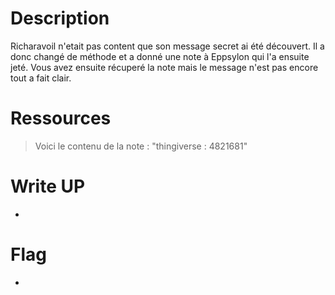 # Description
Richaravoil n'etait pas content que son message secret ai été découvert. Il a donc changé de méthode et a donné une note à Eppsylon qui l'a ensuite jeté. Vous avez ensuite récuperé la note mais le message n'est pas encore tout a fait clair.

# Ressources
> Voici le contenu de la note : "thingiverse : 4821681"

# Write UP
-

# Flag
-
